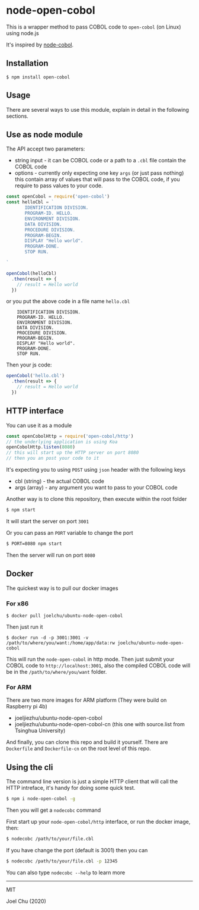 # node-open-cobol

This is a wrapper method to pass COBOL code to `open-cobol` (on Linux) using node.js

It's inspired by [node-cobol](https://github.com/IonicaBizau/node-cobol).

## Installation

```
$ npm install open-cobol
```

## Usage

There are several ways to use this module, explain in detail in the following sections.

## Use as node module

The API accept two parameters:

* string input - it can be COBOL code or a path to a `.cbl` file contain the COBOL code
* options - currently only expecting one key `args` (or just pass nothing) this contain array of values that will pass to the COBOL code, if you require to pass values to your code.

```js
const openCobol = require('open-cobol')
const helloCbl = `
       IDENTIFICATION DIVISION.
       PROGRAM-ID. HELLO.
       ENVIRONMENT DIVISION.
       DATA DIVISION.
       PROCEDURE DIVISION.
       PROGRAM-BEGIN.
       DISPLAY "Hello world".
       PROGRAM-DONE.
       STOP RUN.

`

openCobol(helloCbl)
  .then(result => {
    // result = Hello world
  })
```

or you put the above code in a file name `hello.cbl`

```
    IDENTIFICATION DIVISION.
    PROGRAM-ID. HELLO.
    ENVIRONMENT DIVISION.
    DATA DIVISION.
    PROCEDURE DIVISION.
    PROGRAM-BEGIN.
    DISPLAY "Hello world".
    PROGRAM-DONE.
    STOP RUN.
```

Then your js code:

```js
openCobol('hello.cbl')
  .then(result => {
    // result = Hello world
  })

```

## HTTP interface

You can use it as a module

```js
const openCobolHttp = require('open-cobol/http')
// the underlying application is using Koa
openCobolHttp.listen(8080)
// this will start up the HTTP server on port 8080
// then you an post your code to it
```

It's expecting you to using `POST` using `json` header
with the following keys

* cbl (string) - the actual COBOL code
* args (array<any>) - any argument you want to pass to your COBOL code  

Another way is to clone this repository, then execute within the root folder

```sh
$ npm start
```

It will start the server on port `3001`

Or you can pass an `PORT` variable to change the port

```sh
$ PORT=8080 npm start
```

Then the server will run on port `8080`

## Docker

The quickest way is to pull our docker images 

### For x86 

```
$ docker pull joelchu/ubuntu-node-open-cobol 
```

Then just run it 

```
$ docker run -d -p 3001:3001 -v /path/to/where/you/want:/home/app/data:rw joelchu/ubuntu-node-open-cobol 
```

This will run the `node-open-cobol` in http mode. Then just submit your COBOL code to `http://localhost:3001`, also the compiled COBOL code will be in the `/path/to/where/you/want` folder.

### For ARM 

There are two more images for ARM platform (They were build on Raspberry pi 4b) 

* joeljiezhu/ubuntu-node-open-cobol 
* joeljiezhu/ubuntu-node-open-cobol-cn (this one with source.list from Tsinghua University)


And finally, you can clone this repo and build it yourself. There are `Dockerfile` and `Dockerfile-cn` on the root level of this repo. 


## Using the cli

The command line version is just a simple HTTP client that will call the HTTP intreface,
it's handy for doing some quick test.

```sh
$ npm i node-open-cobol -g
```

Then you will get a `nodecobc` command

First start up your `node-open-cobol/http` interface, or run the docker image, then:

```sh
$ nodecobc /path/to/your/file.cbl
```

If you have change the port (default is 3001) then you can 

```sh
$ nodecobc /path/to/your/file.cbl -p 12345
```

You can also type `nodecobc --help` to learn more 

---

MIT

Joel Chu (2020)
